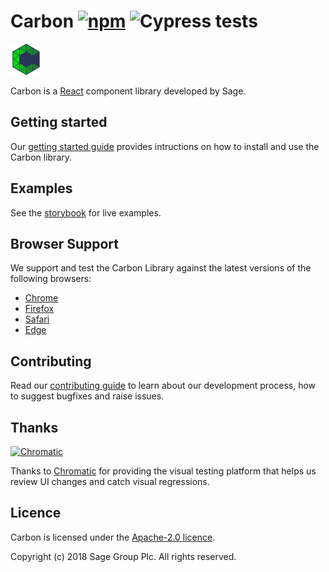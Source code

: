 # Carbon [![npm](https://img.shields.io/npm/v/carbon-react.svg)](https://www.npmjs.com/package/carbon-react) ![Cypress tests](https://github.com/Sage/carbon/workflows/Cypress%20tests/badge.svg)
<img src="https://raw.githubusercontent.com/Sage/carbon/master/logo/carbon-logo.png" width="50">

Carbon is a [React](https://facebook.github.io/react/) component library developed by Sage.

## Getting started
Our [getting started guide](docs/getting-started.md) provides intructions on how to install and use the Carbon library.

## Examples
See the [storybook](https://carbon.sage.com/) for live examples.

## Browser Support
We support and test the Carbon Library against the latest versions of the following browsers:
* [Chrome](https://www.google.com/chrome/)
* [Firefox](https://www.mozilla.org/firefox/)
* [Safari](https://www.apple.com/safari/)
* [Edge](https://www.microsoft.com/windows/microsoft-edge)

## Contributing
Read our [contributing guide](CONTRIBUTING.md) to learn about our development process, how to suggest bugfixes and raise issues.

## Thanks
<a href="https://www.chromatic.com/"><img src="https://user-images.githubusercontent.com/321738/84662277-e3db4f80-af1b-11ea-88f5-91d67a5e59f6.png" width="153" height="30" alt="Chromatic" /></a>

Thanks to [Chromatic](https://www.chromatic.com/) for providing the visual testing platform that helps us review UI changes and catch visual regressions.

## Licence
Carbon is licensed under the [Apache-2.0 licence](LICENSE).

Copyright (c) 2018 Sage Group Plc. All rights reserved.